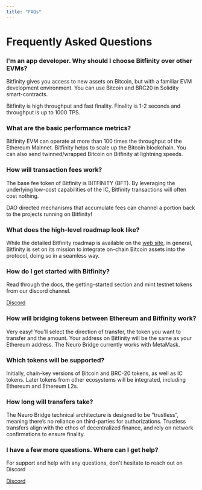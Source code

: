 ```yaml
---
title: "FAQs"
---
```


# Frequently Asked Questions


### I'm an app developer. Why should I choose Bitfinity over other EVMs?

Bitfinity gives you access to new assets on Bitcoin, but with a familiar EVM development environment. You can use Bitcoin and BRC20 in Solidity smart-contracts.

Bitfinity is high throughput and fast finality. Finality is 1-2 seconds and throughput is up to 1000 TPS. 


### What are the basic performance metrics?

Bitfinity EVM can operate at more than 100 times the throughput of the Ethereum Mainnet.
Bitfinity helps to scale up the Bitcoin blockchain. You can also send twinned/wrapped Bitcoin on Bitfinity at lightning speeds.  


### How will transaction fees work?

The base fee token of Bitfinity is BITFINITY (BFT).
By leveraging the underlying low-cost capabilities of the IC, Bitfinity transactions will often cost nothing.


DAO directed mechanisms that accumulate fees can channel a portion back to the projects running on Bitfinity!

### What does the high-level roadmap look like?

While the detailed Bitfinity roadmap is available on the [web site], in general, Bitfinity is set on its mission to integrate on-chain Bitcoin assets into the protocol, doing so in a seamless way. 


[web site]:  https://bitfinity.network/about

### How do I get started with Bitfinity?


Read through the docs, the getting-started section and mint testnet tokens from our discord channel. 

[Discord](https://discord.com/invite/AQwKukrdjf)

### How will bridging tokens between Ethereum and Bitfinity work?

Very easy! You'll select the direction of transfer, the token you want to transfer and the amount.
Your address on Bitfinity will be the same as your Ethereum address. The Neuro Bridge currently works with MetaMask.

### Which tokens will be supported?


Initially, chain-key versions of Bitcoin and BRC-20 tokens, as well as IC tokens. Later tokens from other ecosystems will be integrated, including Ethereum and Ethereum L2s. 


### How long will transfers take?

The Neuro Bridge technical architecture is designed to be “trustless”, meaning there’s no reliance on third-parties for authorizations.
Trustless transfers align with the ethos of decentralized finance, and rely on network confirmations to ensure finality.

### I have a few more questions. Where can I get help?


For support and help with any questions, don't hesitate to reach out on Discord 

[Discord](https://discord.com/invite/AQwKukrdjf)
